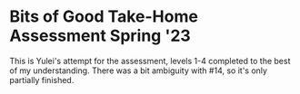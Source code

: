 # Bits of Good Take-Home Assessment Spring '23

This is Yulei's attempt for the assessment, levels 1-4 completed to the best of my understanding. There was a bit ambiguity with #14, so it's only partially finished.
